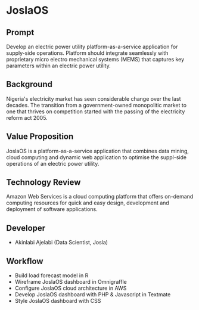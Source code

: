 # JoslaOS

## Prompt
Develop an electric power utility platform-as-a-service application for supply-side operations. Platform should integrate seamlessly with proprietary micro electro mechanical systems (MEMS) that captures key parameters within an electric power utility.

## Background
Nigeria's electricity market has seen considerable change over the last decades. The transition from a government-owned monopolitic market to one that thrives on competition started with the passing of the electricity reform act 2005. 

## Value Proposition
JoslaOS is a platform-as-a-service application that combines data mining, cloud computing and dynamic web application to optimise the suppl-side operations of an electric power utility.

## Technology Review
Amazon Web Services is a cloud computing platform that offers on-demand computing resources for quick and easy design, development and deployment of software applications.

## Developer 
- Akinlabi Ajelabi (Data Scientist, Josla)

## Workflow
- Build load forecast model in R
- Wireframe JoslaOS dashboard in Omnigraffle
- Configure JoslaOS cloud architecture in AWS
- Develop JoslaOS dashboard with PHP & Javascript in Textmate
- Style JoslaOS dashboard with CSS
